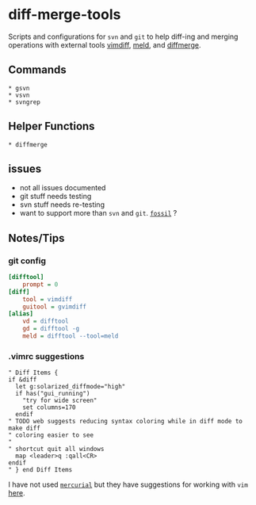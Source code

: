 # diff-merge-tools

Scripts and configurations for `svn` and `git` to help diff-ing and merging 
operations with external tools 
   [vimdiff](http://vimhelp.appspot.com/diff.txt.html#diff.txt), 
   [meld](http://meldmerge.org/), and 
   [diffmerge](https://sourcegear.com/diffmerge/).

## Commands

    * gsvn
    * vsvn
    * svngrep

## Helper Functions

    * diffmerge

## issues

* not all issues documented
* git stuff needs testing
* svn stuff needs re-testing
* want to support more than `svn` and `git`. 
  [`fossil`](https://www.fossil-scm.org/) ?

## Notes/Tips

### git config

```INI
[difftool]
	prompt = 0
[diff]
	tool = vimdiff
	guitool = gvimdiff
[alias]
	vd = difftool
	gd = difftool -g
	meld = difftool --tool=meld
```

### .vimrc suggestions

```vim
" Diff Items {
if &diff
  let g:solarized_diffmode="high"
  if has("gui_running")
    "try for wide screen"
    set columns=170
  endif
" TODO web suggests reducing syntax coloring while in diff mode to make diff
" coloring easier to see
"
" shortcut quit all windows 
  map <leader>q :qall<CR>
endif
" } end Diff Items
```

I have not used [`mercurial`](https://www.mercurial-scm.org/)
but they have suggestions for working with `vim` [here](
https://www.mercurial-scm.org/wiki/MergingWithVim).
